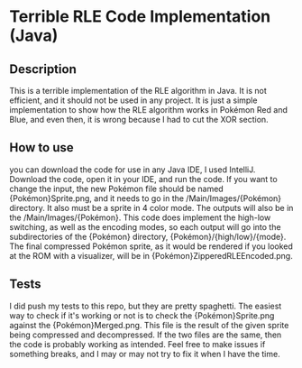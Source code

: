 # Terrible RLE Code Implementation (Java)
## Description
This is a terrible implementation of the RLE algorithm in Java. It is not efficient, and it should not be used in any project. It is just a simple implementation to show how the RLE algorithm works in Pokémon Red and Blue, and even then, it is wrong because I had to cut the XOR section.

## How to use
you can download the code for use in any Java IDE, I used IntelliJ. Download the code, open it in your IDE, and run the code. If you want to change the input, the new Pokémon file should be named {Pokémon}Sprite.png, and it needs to go in the /Main/Images/{Pokémon} directory. It also must be a sprite in 4 color mode. The outputs will also be in the /Main/Images/{Pokémon}. This code does implement the high-low switching, as well as the encoding modes, so each output will go into the subdirectories of the {Pokémon} directory, {Pokémon}/{high/low}/{mode}. The final compressed Pokémon sprite, as it would be rendered if you looked at the ROM with a visualizer, will be in {Pokémon}ZipperedRLEEncoded.png. 

## Tests
I did push my tests to this repo, but they are pretty spaghetti. The easiest way to check if it's working or not is to check the {Pokémon}Sprite.png against the {Pokémon}Merged.png. This file is the result of the given sprite being compressed and decompressed. If the two files are the same, then the code is probably working as intended. Feel free to make issues if something breaks, and I may or may not try to fix it when I have the time. 